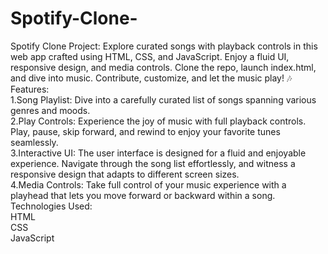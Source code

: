 # Spotify-Clone-
Spotify Clone Project: Explore curated songs with playback controls in this web app crafted using HTML, CSS, and JavaScript. Enjoy a fluid UI, responsive design, and media controls. Clone the repo, launch index.html,
and dive into music. Contribute, customize, and let the music play! 🎶
<br>
Features:
<br>
1.Song Playlist: Dive into a carefully curated list of songs spanning various genres and moods.
<br>
2.Play Controls: Experience the joy of music with full playback controls. Play, pause, skip forward, and rewind to enjoy your favorite tunes seamlessly.
<br>
3.Interactive UI: The user interface is designed for a fluid and enjoyable experience. Navigate through the song list effortlessly, and witness a responsive design that adapts to different screen sizes.
<br>
4.Media Controls: Take full control of your music experience with a playhead that lets you move forward or backward within a song.
<br>
Technologies Used:
<br>
HTML
<br>
CSS
<br>
JavaScript
